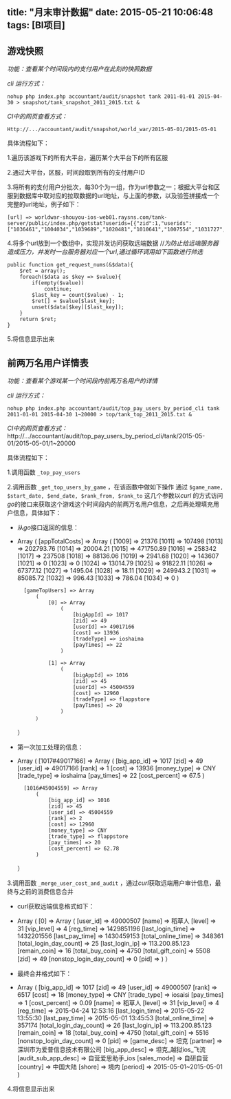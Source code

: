 title: "月末审计数据"
date: 2015-05-21 10:06:48
tags: [BI项目]
---
## 游戏快照
*功能：查看某个时间段内的支付用户在此刻的快照数据*

*cli 运行方式：* 
			
	nohup php index.php accountant/audit/snapshot tank 2011-01-01 2015-04-30 > snapshot/tank_snapshot_2011_2015.txt &
<!-- more -->
*CI中的网页查看方式：*

	Http://.../accountant/audit/snapshot/world_war/2015-05-01/2015-05-01

具体流程如下：

1.遍历该游戏下的所有大平台，遍历某个大平台下的所有区服

2.通过大平台，区服，时间段取到所有的支付用户ID

3.将所有的支付用户分批次，每30个为一组，作为url参数之一；根据大平台和区服到数据库中取对应的拉取数据的url地址，与上面的参数，以及验签拼接成一个完整的url地址，例子如下：

	[url] => worldwar-shouyou-ios-web01.raysns.com/tank-server/public/index.php/getstat?userids=[{"zid":1,"userids":["1036461","1004034","1039689","1020481","1010641","1007554","1031727","1005429","1005705","1029936"]}]&is_compress=1&type=get_user_audit_infos&sign=6520b6d1274a1e221a6f6b7ba52989f3

4.将多个url放到一个数组中，实现并发访问获取远端数据 //*为防止给远端服务器造成压力，并发时一台服务器对应一个url,通过循环调用如下函数进行帅选*

	public function get_request_nums(&$data){
		$ret = array();
		foreach($data as $key => $value){
			if(empty($value))
				continue;
			$last_key = count($value) - 1;
			$ret[] = $value[$last_key];
			unset($data[$key][$last_key]);
		}
		return $ret;
	}

5.将信息显示出来


## 前两万名用户详情表
*功能：查看某个游戏某一个时间段内前两万名用户的详情*

*cli 运行方式：* 

	nohup php index.php accountant/audit/top_pay_users_by_period_cli tank 2011-01-01 2015-04-30 1~20000 > top/tank_top_2011_2015.txt &
<!-- more -->
*CI中的网页查看方式：*
	http://.../accountant/audit/top_pay_users_by_period_cli/tank/2015-05-01/2015-05-01/1~20000

具体流程如下：

1.调用函数 `_top_pay_users` 

2.调用函数 `_get_top_users_by_game` ，在该函数中做如下操作 通过
`$game_name, $start_date, $end_date, $rank_from, $rank_to`
这几个参数以*curl* 的方式访问*go*的接口来获取这个游戏这个时间段内的前两万名用户信息，之后再处理填充用户信息，具体如下：

- 从*go*接口返回的信息：
- 
	Array
	(
    	[appTotalCosts] => Array
        	(
            	[1009] => 21376
            	[1011] => 107498
            	[1013] => 202793.76
            	[1014] => 20004.21
            	[1015] => 471750.89
            	[1016] => 258342
            	[1017] => 237508
            	[1018] => 88136.06
            	[1019] => 2941.68
            	[1020] => 143607
            	[1021] => 0
            	[1023] => 0
            	[1024] => 13014.79
            	[1025] => 91822.11
            	[1026] => 67377.12
            	[1027] => 1495.04
            	[1028] => 18.11
            	[1029] => 249943.2
            	[1031] => 85085.72
            	[1032] => 996.43
            	[1033] => 786.04
            	[1034] => 0
        	)

    	[gameTopUsers] => Array
        	(
        	    [0] => Array
        	        (
        	            [bigAppId] => 1017
        	            [zid] => 49
        	            [userId] => 49017166
        	            [cost] => 13936
        	            [tradeType] => ioshaima
        	            [payTimes] => 22
        	        )

        	    [1] => Array
        	        (
        	            [bigAppId] => 1016
        	            [zid] => 45
        	            [userId] => 45004559
        	            [cost] => 12960
        	            [tradeType] => flappstore
        	            [payTimes] => 20
        	        )
			）
	）

- 第一次加工处理的信息：
- 
	Array
	(
    	[1017#49017166] => Array
    	    (
    	        [big_app_id] => 1017
    	        [zid] => 49
    	        [user_id] => 49017166
    	        [rank] => 1
    	        [cost] => 13936
    	        [money_type] => CNY
    	        [trade_type] => ioshaima
    	        [pay_times] => 22
    	        [cost_percent] => 67.5
    	    )
	
    	[1016#45004559] => Array
    	    (
    	        [big_app_id] => 1016
    	        [zid] => 45
    	        [user_id] => 45004559
    	        [rank] => 2
    	        [cost] => 12960
    	        [money_type] => CNY
    	        [trade_type] => flappstore
    	        [pay_times] => 20
    	        [cost_percent] => 62.78
    	    )
	）


3.调用函数 `_merge_user_cost_and_audit` ，通过*curl*获取远端用户审计信息，最终与之前的消费信息合并

- curl获取远端信息格式如下：
- 
	Array
	(
    	[0] => Array
    	    (
    	        [user_id] => 49000507
    	        [name] => 稻草人
    	        [level] => 31
    	        [vip_level] => 4
    	        [reg_time] => 1429851196
    	        [last_login_time] => 1432201556
    	        [last_pay_time] => 1430459153
    	        [total_online_time] => 348361
    	        [total_login_day_count] => 25
    	        [last_login_ip] => 113.200.85.123
    	        [remain_coin] => 16
    	        [total_buy_coin] => 4750
    	        [total_gift_coin] => 5508
    	        [zid] => 49
    	        [nonstop_login_day_count] => 0
    	        [pid] => 
    	    )
	）

- 最终合并格式如下：
- 
	Array
	(
    	[big_app_id] => 1017
    	[zid] => 49
    	[user_id] => 49000507
    	[rank] => 6517
    	[cost] => 18
    	[money_type] => CNY
    	[trade_type] => iosaisi
    	[pay_times] => 1
    	[cost_percent] => 0.09
    	[name] => 稻草人
    	[level] => 31
    	[vip_level] => 4
    	[reg_time] => 2015-04-24 12:53:16
    	[last_login_time] => 2015-05-22 13:55:30
    	[last_pay_time] => 2015-05-01 13:45:53
    	[total_online_time] => 357174
    	[total_login_day_count] => 26
    	[last_login_ip] => 113.200.85.123
    	[remain_coin] => 18
    	[total_buy_coin] => 4750
    	[total_gift_coin] => 5516
    	[nonstop_login_day_count] => 0
    	[pid] => 
    	[game_desc] => 坦克
    	[partner] => 深圳市为爱普信息技术有限公司
    	[big_app_desc] => 坦克_越狱ios_飞流
    	[audit_sub_app_desc] => 自营爱思助手_ios
    	[sales_mode] => 自研自营
    	[country] => 中国大陆
    	[shore] => 境内
    	[period] => 2015-05-01~2015-05-01
	)

4.将信息显示出来

